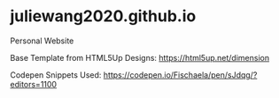 # juliewang2020.github.io
Personal Website

Base Template from HTML5Up Designs: 
https://html5up.net/dimension

Codepen Snippets Used: 
https://codepen.io/Fischaela/pen/sJdqg/?editors=1100
